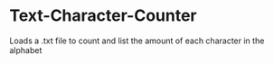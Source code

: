# Text-Character-Counter
Loads a .txt  file to count and list the amount of each character in the alphabet
